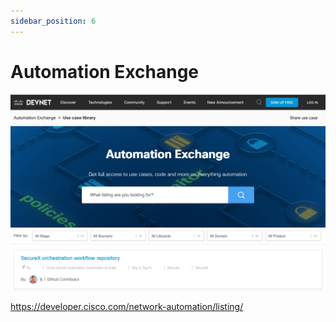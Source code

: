 ```yaml
---
sidebar_position: 6
---
```


# Automation Exchange

![Cisco meraki 101](../../assets/images/meraki-automation-exchange.png)

<a href="https://developer.cisco.com/network-automation/listing/">https://developer.cisco.com/network-automation/listing/</a>
